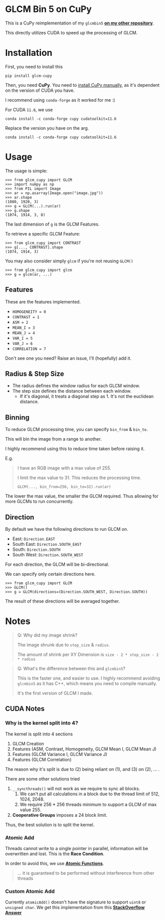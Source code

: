 # GLCM Bin 5 on CuPy

This is a CuPy reimplementation of my `glcmbin5` [**on my other repository**](https://github.com/Eve-ning/glcmbin5).

This directly utilizes CUDA to speed up the processing of GLCM.

# Installation

First, you need to install this

```shell
pip install glcm-cupy
```

Then, you need **CuPy**.
You need to [install CuPy manually](https://docs.cupy.dev/en/stable/install.html), 
as it's dependent on the version of CUDA you have.

I recommend using `conda-forge` as it worked for me :)

For CUDA `11.6`, we use
```shell
conda install -c conda-forge cupy cudatoolkit=11.6
```

Replace the version you have on the arg.

```shell
conda install -c conda-forge cupy cudatoolkit=11.6
```

# Usage

The usage is simple:

```pycon
>>> from glcm_cupy import GLCM
>>> import numpy as np
>>> from PIL import Image
>>> ar = np.asarray(Image.open("image.jpg"))
>>> ar.shape
(1080, 1920, 3)
>>> g = GLCM(...).run(ar)
>>> g.shape
(1074, 1914, 3, 8)
```

The last dimension of `g` is the GLCM Features.

To retrieve a specific GLCM Feature:

```pycon
>>> from glcm_cupy import CONTRAST
>>> g[..., CONTRAST].shape
(1074, 1914, 3)
```

You may also consider simply `glcm` if you're not reusing `GLCM()`
```pycon
>>> from glcm_cupy import glcm
>>> g = glcm(ar, ...)
```

## Features

These are the features implemented.

- `HOMOGENEITY = 0`
- `CONTRAST = 1`
- `ASM = 2`
- `MEAN_I = 3`
- `MEAN_J = 4`
- `VAR_I = 5`
- `VAR_J = 6`
- `CORRELATION = 7`

Don't see one you need? Raise an issue, I'll (hopefully) add it.

## Radius & Step Size

- The radius defines the window radius for each GLCM window.
- The step size defines the distance between each window.
  - If it's diagonal, it treats a diagonal step as 1. It's not the euclidean distance.

## Binning

To reduce GLCM processing time, you can specify `bin_from` & `bin_to`.

This will bin the image from a range to another.

I highly recommend using this to reduce time taken before raising it.

E.g.

> I have an RGB image with a max value of 255.
> 
> I limit the max value to 31. This reduces the processing time.
> 
> `GLCM(..., bin_from=256, bin_to=32).run(ar)`

The lower the max value, the smaller the GLCM required. Thus allowing for
more GLCMs to run concurrently.

## Direction

By default we have the following directions to run GLCM on.

- East: `Direction.EAST`
- South East: `Direction.SOUTH_EAST`
- South: `Direction.SOUTH`
- South West: `Direction.SOUTH_WEST`

For each direction, the GLCM will be bi-directional.

We can specify only certain directions here.

```pycon
>>> from glcm_cupy import GLCM
>>> GLCM()
>>> g = GLCM(directions=(Direction.SOUTH_WEST, Direction.SOUTH))
```

The result of these directions will be averaged together.

# Notes

> Q: Why did my image shrink?
> 
> The image shrunk due to `step_size` & `radius`.
> 
> The amount of shrink per XY Dimension is
> `size - 2 * step_size - 2 * radius`

> Q: What's the difference between this and `glcmbin5`?
> 
> This is the faster one, and easier to use.
> I highly recommend avoiding `glcmbin5` as it has C++, which means you need to compile manually.
> 
> It's the first version of GLCM I made.

## CUDA Notes

### Why is the kernel split into 4?

The kernel is split into 4 sections

1) GLCM Creation
2) Features (ASM, Contrast, Homogeneity, GLCM Mean I, GLCM Mean J)
3) Features (GLCM Variance I, GLCM Variance J)
4) Features (GLCM Correlation)

The reason why it's split is due to (2) being reliant on (1), and (3) on (2), ... .

There are some other solutions tried

1) `__syncthreads()` will not work as we require to sync all blocks.
    1) We can't put all calculations in a block due to the thread limit of 512, 1024, 2048.
    2) We require 256 * 256 threads minimum to support a GLCM of max value 255.
2) **Cooperative Groups** imposes a 24 block limit.

Thus, the best solution is to split the kernel.

### Atomic Add

Threads cannot write to a single pointer in parallel, information will be overwritten and lost. This is the **Race
Condition**.

In order to avoid this, we use [**Atomic
Functions**](https://docs.nvidia.com/cuda/cuda-c-programming-guide/index.html#atomic-functions).

> ... it is guaranteed to be performed without interference from other threads

### Custom Atomic Add

Currently `atomicAdd()` doesn't have the signature to support `uint8` or `unsigned char`. We get this implementation
from this [**StackOverflow
Answer**](https://stackoverflow.com/questions/5447570/cuda-atomic-operations-on-unsigned-chars)

